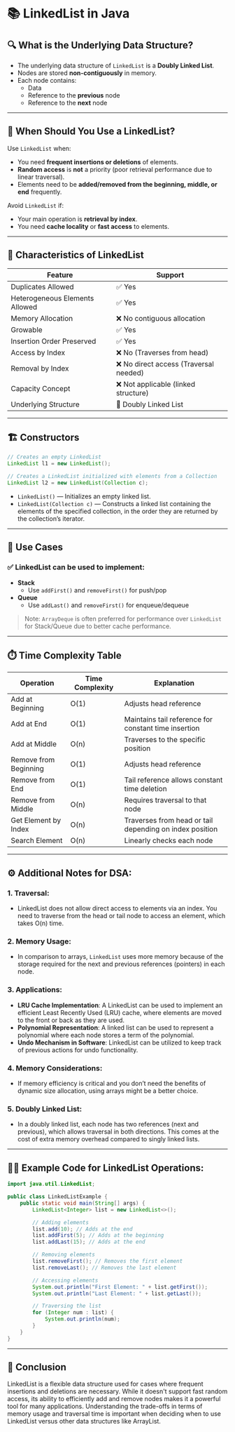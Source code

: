 
# 📚 LinkedList in Java

## 🔍 What is the Underlying Data Structure?

- The underlying data structure of `LinkedList` is a **Doubly Linked List**.
- Nodes are stored **non-contiguously** in memory.
- Each node contains:
    - Data
    - Reference to the **previous** node
    - Reference to the **next** node

---

## 🚀 When Should You Use a LinkedList?

Use `LinkedList` when:

- You need **frequent insertions or deletions** of elements.
- **Random access** is **not** a priority (poor retrieval performance due to linear traversal).
- Elements need to be **added/removed from the beginning, middle, or end** frequently.

Avoid `LinkedList` if:

- Your main operation is **retrieval by index**.
- You need **cache locality** or **fast access** to elements.

---

## 🌟 Characteristics of LinkedList

| Feature                          | Support        |
|----------------------------------|----------------|
| Duplicates Allowed               | ✅ Yes         |
| Heterogeneous Elements Allowed   | ✅ Yes         |
| Memory Allocation                | ❌ No contiguous allocation |
| Growable                         | ✅ Yes         |
| Insertion Order Preserved        | ✅ Yes         |
| Access by Index                  | ❌ No (Traverses from head) |
| Removal by Index                 | ❌ No direct access (Traversal needed) |
| Capacity Concept                 | ❌ Not applicable (linked structure) |
| Underlying Structure             | 🔁 Doubly Linked List |

---

## 🏗️ Constructors

```java
// Creates an empty LinkedList
LinkedList l1 = new LinkedList();

// Creates a LinkedList initialized with elements from a Collection
LinkedList l2 = new LinkedList(Collection c);
```

- `LinkedList()` — Initializes an empty linked list.
- `LinkedList(Collection c)` — Constructs a linked list containing the elements of the specified collection, in the order they are returned by the collection’s iterator.

---

## 🔄 Use Cases

### ✅ LinkedList can be used to implement:

- **Stack**
    - Use `addFirst()` and `removeFirst()` for push/pop
- **Queue**
    - Use `addLast()` and `removeFirst()` for enqueue/dequeue

> Note: `ArrayDeque` is often preferred for performance over `LinkedList` for Stack/Queue due to better cache performance.

---

## ⏱️ Time Complexity Table

| Operation            | Time Complexity | Explanation                                                                 |
|----------------------|------------------|-----------------------------------------------------------------------------|
| Add at Beginning     | O(1)             | Adjusts head reference                                                      |
| Add at End           | O(1)             | Maintains tail reference for constant time insertion                        |
| Add at Middle        | O(n)             | Traverses to the specific position                                          |
| Remove from Beginning| O(1)             | Adjusts head reference                                                      |
| Remove from End      | O(1)             | Tail reference allows constant time deletion                                |
| Remove from Middle   | O(n)             | Requires traversal to that node                                             |
| Get Element by Index | O(n)             | Traverses from head or tail depending on index position                     |
| Search Element       | O(n)             | Linearly checks each node                                                   |

---

## ⚙️ Additional Notes for DSA:

### 1. **Traversal**:
- LinkedList does not allow direct access to elements via an index. You need to traverse from the head or tail node to access an element, which takes O(n) time.

### 2. **Memory Usage**:
- In comparison to arrays, `LinkedList` uses more memory because of the storage required for the next and previous references (pointers) in each node.

### 3. **Applications**:
- **LRU Cache Implementation**: A LinkedList can be used to implement an efficient Least Recently Used (LRU) cache, where elements are moved to the front or back as they are used.
- **Polynomial Representation**: A linked list can be used to represent a polynomial where each node stores a term of the polynomial.
- **Undo Mechanism in Software**: LinkedList can be utilized to keep track of previous actions for undo functionality.

### 4. **Memory Considerations**:
- If memory efficiency is critical and you don’t need the benefits of dynamic size allocation, using arrays might be a better choice.

### 5. **Doubly Linked List**:
- In a doubly linked list, each node has two references (next and previous), which allows traversal in both directions. This comes at the cost of extra memory overhead compared to singly linked lists.

---

## 🧑‍💻 Example Code for LinkedList Operations:

```java
import java.util.LinkedList;

public class LinkedListExample {
    public static void main(String[] args) {
        LinkedList<Integer> list = new LinkedList<>();

        // Adding elements
        list.add(10); // Adds at the end
        list.addFirst(5); // Adds at the beginning
        list.addLast(15); // Adds at the end

        // Removing elements
        list.removeFirst(); // Removes the first element
        list.removeLast(); // Removes the last element

        // Accessing elements
        System.out.println("First Element: " + list.getFirst());
        System.out.println("Last Element: " + list.getLast());

        // Traversing the list
        for (Integer num : list) {
            System.out.println(num);
        }
    }
}
```

---

## 📖 Conclusion

LinkedList is a flexible data structure used for cases where frequent insertions and deletions are necessary. While it doesn't support fast random access, its ability to efficiently add and remove nodes makes it a powerful tool for many applications. Understanding the trade-offs in terms of memory usage and traversal time is important when deciding when to use LinkedList versus other data structures like ArrayList.

